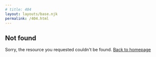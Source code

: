 ```yaml
---
# title: 404
layout: layouts/base.njk
permalink: /404.html
---
```


## Not found
Sorry, the resource you requested couldn't be found.
[Back to homepage](/)
